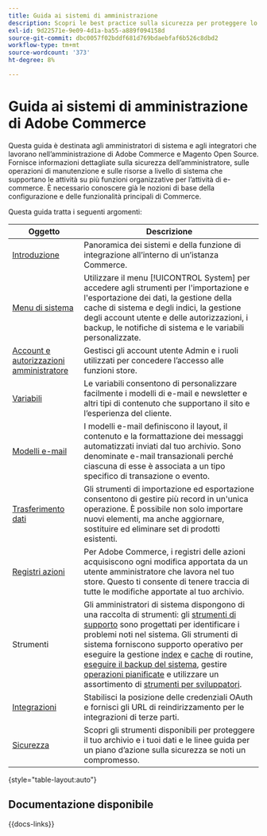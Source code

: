 ```yaml
---
title: Guida ai sistemi di amministrazione
description: Scopri le best practice sulla sicurezza per proteggere lo store Commerce e gestire le autorizzazioni, e come importare ed esportare dati, gestire integrazioni ed estensioni e occuparti della manutenzione di routine.
exl-id: 9d22571e-9e09-4d1a-ba55-a889f094158d
source-git-commit: dbc0057f02bddf681d769bdaebfaf6b526c8dbd2
workflow-type: tm+mt
source-wordcount: '373'
ht-degree: 8%

---
```


# Guida ai sistemi di amministrazione di Adobe Commerce

Questa guida è destinata agli amministratori di sistema e agli integratori che lavorano nell’amministrazione di Adobe Commerce e Magento Open Source. Fornisce informazioni dettagliate sulla sicurezza dell’amministratore, sulle operazioni di manutenzione e sulle risorse a livello di sistema che supportano le attività su più funzioni organizzative per l’attività di e-commerce. È necessario conoscere già le nozioni di base della configurazione e delle funzionalità principali di Commerce.

Questa guida tratta i seguenti argomenti:

| Oggetto | Descrizione |
| ------- | ----------- |
| [Introduzione](introduction.md) | Panoramica dei sistemi e della funzione di integrazione all’interno di un’istanza Commerce. |
| [Menu di sistema](system-menu.md) | Utilizzare il menu [!UICONTROL System] per accedere agli strumenti per l&#39;importazione e l&#39;esportazione dei dati, la gestione della cache di sistema e degli indici, la gestione degli account utente e delle autorizzazioni, i backup, le notifiche di sistema e le variabili personalizzate. |
| [Account e autorizzazioni amministratore](permissions.md) | Gestisci gli account utente Admin e i ruoli utilizzati per concedere l’accesso alle funzioni store. |
| [Variabili](variables-predefined.md) | Le variabili consentono di personalizzare facilmente i modelli di e-mail e newsletter e altri tipi di contenuto che supportano il sito e l’esperienza del cliente. |
| [Modelli e-mail](email-templates.md) | I modelli e-mail definiscono il layout, il contenuto e la formattazione dei messaggi automatizzati inviati dal tuo archivio. Sono denominate e-mail transazionali perché ciascuna di esse è associata a un tipo specifico di transazione o evento. |
| [Trasferimento dati](data-transfer.md) | Gli strumenti di importazione ed esportazione consentono di gestire più record in un&#39;unica operazione. È possibile non solo importare nuovi elementi, ma anche aggiornare, sostituire ed eliminare set di prodotti esistenti. |
| [Registri azioni](action-log.md) | Per Adobe Commerce, i registri delle azioni acquisiscono ogni modifica apportata da un utente amministratore che lavora nel tuo store. Questo ti consente di tenere traccia di tutte le modifiche apportate al tuo archivio. |
| Strumenti | Gli amministratori di sistema dispongono di una raccolta di strumenti: gli [strumenti di supporto](support.md) sono progettati per identificare i problemi noti nel sistema. Gli strumenti di sistema forniscono supporto operativo per eseguire la gestione [index](index-management.md) e [cache](cache-management.md) di routine, [eseguire il backup del sistema](backups.md), gestire [operazioni pianificate](data-scheduled-import-export.md) e utilizzare un assortimento di [strumenti per sviluppatori](developer-tools.md). |
| [Integrazioni](integrations.md) | Stabilisci la posizione delle credenziali OAuth e fornisci gli URL di reindirizzamento per le integrazioni di terze parti. |
| [Sicurezza](security.md) | Scopri gli strumenti disponibili per proteggere il tuo archivio e i tuoi dati e le linee guida per un piano d’azione sulla sicurezza se noti un compromesso. |

{style="table-layout:auto"}

## Documentazione disponibile

{{docs-links}}
